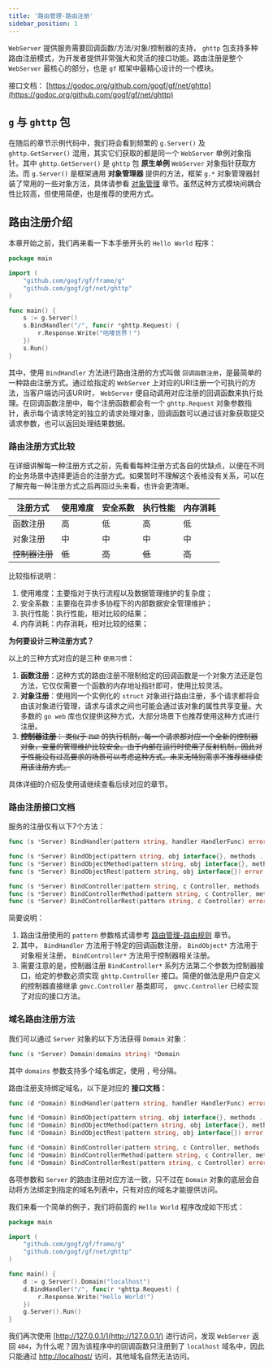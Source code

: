 ```yaml
---
title: '路由管理-路由注册'
sidebar_position: 1
---
```


`WebServer` 提供服务需要回调函数/方法/对象/控制器的支持， `ghttp` 包支持多种路由注册模式，为开发者提供非常强大和灵活的接口功能。路由注册是整个 `WebServer` 最核心的部分，也是 `gf` 框架中最精心设计的一个模块。

接口文档： [https://godoc.org/github.com/gogf/gf/net/ghttp](https://godoc.org/github.com/gogf/gf/net/ghttp)

## `g` 与 `ghttp` 包

在随后的章节示例代码中，我们将会看到频繁的 `g.Server()` 及 `ghttp.GetServer()` 混用，其实它们获取的都是同一个 `WebServer` 单例对象指针。其中 `ghttp.GetServer()` 是 `ghttp` 包 **原生单例** `WebServer` 对象指针获取方法。而 `g.Server()` 是框架通用 **对象管理器** 提供的方法，框架 `g.*` 对象管理器封装了常用的一些对象方法，具体请参看 [对象管理](output/goframe-v1.16-md/核心组件-重点/对象管理) 章节。虽然这种方式模块间耦合性比较高，但使用简便，也是推荐的使用方式。

## 路由注册介绍

本章开始之前，我们再来看一下本手册开头的 `Hello World` 程序：

```  go
package main

import (
    "github.com/gogf/gf/frame/g"
    "github.com/gogf/gf/net/ghttp"
)

func main() {
    s := g.Server()
    s.BindHandler("/", func(r *ghttp.Request) {
        r.Response.Write("哈喽世界！")
    })
    s.Run()
}

```

其中，使用 `BindHandler` 方法进行路由注册的方式叫做 `回调函数注册`，是最简单的一种路由注册方式。通过给指定的 `WebServer` 上对应的URI注册一个可执行的方法，当客户端访问该URI时， `WebServer` 便自动调用对应注册的回调函数来执行处理。在回调函数注册中，每个注册函数都会有一个 `ghttp.Request` 对象参数指针，表示每个请求特定的独立的请求处理对象，回调函数可以通过该对象获取提交请求参数，也可以返回处理结果数据。

### 路由注册方式比较

在详细讲解每一种注册方式之前，先看看每种注册方式各自的优缺点，以便在不同的业务场景中选择更适合的注册方式。如果暂时不理解这个表格没有关系，可以在了解完每一种注册方式之后再回过头来看，也许会更清晰。

| 注册方式 | 使用难度 | 安全系数 | 执行性能 | 内存消耗 |
| --- | --- | --- | --- | --- |
| 函数注册 | 高 | 低 | 高 | 低 |
| 对象注册 | 中 | 中 | 中 | 中 |
| ~~控制器注册~~ | ~~低~~ | ~~高~~ | ~~低~~ | ~~高~~ |

比较指标说明：

1. 使用难度：主要指对于执行流程以及数据管理维护的复杂度；
2. 安全系数：主要指在异步多协程下的内部数据安全管理维护；
3. 执行性能：执行性能，相对比较的结果；
4. 内存消耗：内存消耗，相对比较的结果；

**为何要设计三种注册方式？**

以上的三种方式对应的是三种 `使用习惯`：

1. **函数注册**：这种方式的路由注册不限制给定的回调函数是一个对象方法还是包方法，它仅仅需要一个函数的内存地址指针即可，使用比较灵活。
2. **对象注册**：使用同一个实例化的 `struct` 对象进行路由注册，多个请求都将会由该对象进行管理，请求与请求之间也可能会通过该对象的属性共享变量。大多数的 `go web` 库也仅提供这种方式，大部分场景下也推荐使用这种方式进行注册。
3. ~~**控制器注册**： 类似于 `PHP` 的执行机制，每一个请求都对应一个全新的控制器对象，变量的管理维护比较安全。由于内部在运行时使用了反射机制，因此对于性能没有过高要求的场景可以考虑这种方式。未来无特别需求不推荐继续使用该注册方式。~~

具体详细的介绍及使用请继续查看后续对应的章节。

### 路由注册接口文档

服务的注册仅有以下7个方法：

```  go
func (s *Server) BindHandler(pattern string, handler HandlerFunc) error

func (s *Server) BindObject(pattern string, obj interface{}, methods ...string) error
func (s *Server) BindObjectMethod(pattern string, obj interface{}, method string) error
func (s *Server) BindObjectRest(pattern string, obj interface{}) error

func (s *Server) BindController(pattern string, c Controller, methods ...string) error
func (s *Server) BindControllerMethod(pattern string, c Controller, method string) error
func (s *Server) BindControllerRest(pattern string, c Controller) error

```

简要说明：

1. 路由注册使用的 `pattern` 参数格式请参考 [路由管理-路由规则](output/goframe-v1.16-md/WEB服务开发/路由管理/路由管理-路由规则) 章节。
2. 其中， `BindHandler` 方法用于特定的回调函数注册， `BindObject*` 方法用于对象相关注册， `BindController*` 方法用于控制器相关注册。
3. 需要注意的是，控制器注册 `BindController*` 系列方法第二个参数为控制器接口，给定的参数必须实现 `ghttp.Controller` 接口。简便的做法是用户自定义的控制器直接继承 `gmvc.Controller` 基类即可， `gmvc.Controller` 已经实现了对应的接口方法。

### 域名路由注册方法

我们可以通过 `Server` 对象的以下方法获得 `Domain` 对象：

```  go
func (s *Server) Domain(domains string) *Domain

```

其中 `domains` 参数支持多个域名绑定，使用 `,` 号分隔。

路由注册支持绑定域名，以下是对应的 **接口文档**：

```  go
func (d *Domain) BindHandler(pattern string, handler HandlerFunc) error

func (d *Domain) BindObject(pattern string, obj interface{}, methods ...string) error
func (d *Domain) BindObjectMethod(pattern string, obj interface{}, method string) error
func (d *Domain) BindObjectRest(pattern string, obj interface{}) error

func (d *Domain) BindController(pattern string, c Controller, methods ...string) error
func (d *Domain) BindControllerMethod(pattern string, c Controller, method string) error
func (d *Domain) BindControllerRest(pattern string, c Controller) error

```

各项参数和 `Server` 的路由注册对应方法一致，只不过在 `Domain` 对象的底层会自动将方法绑定到指定的域名列表中，只有对应的域名才能提供访问。

我们来看一个简单的例子，我们将前面的 `Hello World` 程序改成如下形式：

```  go
package main

import (
    "github.com/gogf/gf/frame/g"
    "github.com/gogf/gf/net/ghttp"
)

func main() {
    d := g.Server().Domain("localhost")
    d.BindHandler("/", func(r *ghttp.Request) {
        r.Response.Write("Hello World!")
    })
    g.Server().Run()
}

```

我们再次使用 [http://127.0.0.1/](http://127.0.0.1/) 进行访问，发现 `WebServer` 返回 `404`，为什么呢？因为该程序中的回调函数只注册到了 `localhost` 域名中，因此只能通过 [http://localhost/](http://localhost/) 访问，其他域名自然无法访问。